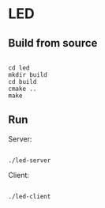 <h1>LED</h1>
<h2>Build from source</h2>
<pre><code>
cd led
mkdir build
cd build
cmake ..
make
</code></pre>
<h2>Run</h2>
Server:
<pre><code>
./led-server
</pre></code>
Client:
<pre><code>
./led-client
</pre></code>
